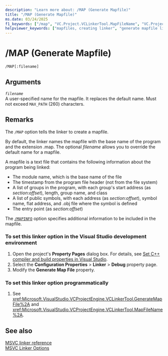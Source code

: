 ```yaml
---
description: "Learn more about: /MAP (Generate Mapfile)"
title: "/MAP (Generate Mapfile)"
ms.date: 03/24/2025
f1_keywords: ["/map", "VC.Project.VCLinkerTool.MapFileName", "VC.Project.VCLinkerTool.GenerateMapFile"]
helpviewer_keywords: ["mapfiles, creating linker", "generate mapfile linker option", "mapfile linker option", "mapfiles, information about program being linked", "MAP linker option", "-MAP linker option", "mapfiles, specifying file name", "/MAP linker option"]
---
```

# /MAP (Generate Mapfile)

```cmd 
/MAP[:filename]
```

## Arguments

*`filename`*\
A user-specified name for the mapfile. It replaces the default name. Must not exceed `MAX_PATH` (260) characters.

## Remarks

The `/MAP` option tells the linker to create a mapfile.

By default, the linker names the mapfile with the base name of the program and the extension .map. The optional *filename* allows you to override the default name for a mapfile.

A mapfile is a text file that contains the following information about the program being linked:

- The module name, which is the base name of the file
- The timestamp from the program file header (not from the file system)
- A list of groups in the program, with each group's start address (as *section*:*offset*), length, group name, and class
- A list of public symbols, with each address (as *section*:*offset*), symbol name, flat address, and .obj file where the symbol is defined
- The entry point (as *section*:*offset*)

The [`/MAPINFO`](mapinfo-include-information-in-mapfile.md) option specifies additional information to be included in the mapfile.

### To set this linker option in the Visual Studio development environment

1. Open the project's **Property Pages** dialog box. For details, see [Set C++ compiler and build properties in Visual Studio](../working-with-project-properties.md).
1. Select the **Configuration Properties** > **Linker** > **Debug** property page.
1. Modify the **Generate Map File** property.

### To set this linker option programmatically

1. See <xref:Microsoft.VisualStudio.VCProjectEngine.VCLinkerTool.GenerateMapFile%2A> and <xref:Microsoft.VisualStudio.VCProjectEngine.VCLinkerTool.MapFileName%2A>.

## See also

[MSVC linker reference](linking.md)\
[MSVC Linker Options](linker-options.md)
